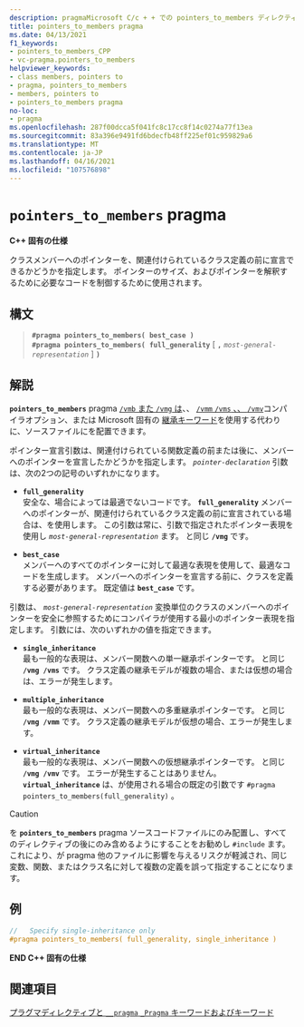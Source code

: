 ```yaml
---
description: pragmaMicrosoft C/c + + での pointers_to_members ディレクティブの詳細については、こちらを参照してください。
title: pointers_to_members pragma
ms.date: 04/13/2021
f1_keywords:
- pointers_to_members_CPP
- vc-pragma.pointers_to_members
helpviewer_keywords:
- class members, pointers to
- pragma, pointers_to_members
- members, pointers to
- pointers_to_members pragma
no-loc:
- pragma
ms.openlocfilehash: 287f00dcca5f041fc8c17cc8f14c0274a77f13ea
ms.sourcegitcommit: 83a396e9491fd6bdecfb48ff225ef01c959829a6
ms.translationtype: MT
ms.contentlocale: ja-JP
ms.lasthandoff: 04/16/2021
ms.locfileid: "107576898"
---
```

# <a name="pointers_to_members-pragma"></a>`pointers_to_members` pragma

**C++ 固有の仕様**

クラスメンバーへのポインターを、関連付けられているクラス定義の前に宣言できるかどうかを指定します。 ポインターのサイズ、およびポインターを解釈するために必要なコードを制御するために使用されます。

## <a name="syntax"></a>構文

> **`#pragma pointers_to_members( best_case )`**\
> **`#pragma pointers_to_members( full_generality`** [ **`,`** *`most-general-representation`* ] **`)`**

## <a name="remarks"></a>解説

**`pointers_to_members`** pragma [ `/vmb` また `/vmg` は](../build/reference/vmb-vmg-representation-method.md)、、 [ `/vmm` `/vms` 、、 `/vmv`](../build/reference/vmm-vms-vmv-general-purpose-representation.md)コンパイラオプション、または Microsoft 固有の [継承キーワード](../cpp/inheritance-keywords.md)を使用する代わりに、ソースファイルにを配置できます。

ポインター宣言引数は、関連付けられている関数定義の前または後に、メンバーへのポインターを宣言したかどうかを指定します。 *`pointer-declaration`* 引数は、次の2つの記号のいずれかになります。

- **`full_generality`**\
  安全な、場合によっては最適でないコードです。 **`full_generality`** メンバーへのポインターが、関連付けられているクラス定義の前に宣言されている場合は、を使用します。 この引数は常に、引数で指定されたポインター表現を使用し *`most-general-representation`* ます。 と同じ **`/vmg`** です。

- **`best_case`**\
  メンバーへのすべてのポインターに対して最適な表現を使用して、最適なコードを生成します。 メンバーへのポインターを宣言する前に、クラスを定義する必要があります。 既定値は **`best_case`** です。

引数は、 *`most-general-representation`* 変換単位のクラスのメンバーへのポインターを安全に参照するためにコンパイラが使用する最小のポインター表現を指定します。 引数には、次のいずれかの値を指定できます。

- **`single_inheritance`**\
  最も一般的な表現は、メンバー関数への単一継承ポインターです。 と同じ **`/vmg /vms`** です。 クラス定義の継承モデルが複数の場合、または仮想の場合は、エラーが発生します。

- **`multiple_inheritance`**\
  最も一般的な表現は、メンバー関数への多重継承ポインターです。 と同じ **`/vmg /vmm`** です。 クラス定義の継承モデルが仮想の場合、エラーが発生します。

- **`virtual_inheritance`**\
  最も一般的な表現は、メンバー関数への仮想継承ポインターです。 と同じ **`/vmg /vmv`** です。  エラーが発生することはありません。 **`virtual_inheritance`** は、が使用される場合の既定の引数です `#pragma pointers_to_members(full_generality)` 。

> [!CAUTION]
> を **`pointers_to_members`** pragma ソースコードファイルにのみ配置し、すべてのディレクティブの後にのみ含めるようにすることをお勧めし `#include` ます。 これにより、が pragma 他のファイルに影響を与えるリスクが軽減され、同じ変数、関数、またはクラス名に対して複数の定義を誤って指定することになります。

## <a name="example"></a>例

```cpp
//   Specify single-inheritance only
#pragma pointers_to_members( full_generality, single_inheritance )
```

**END C++ 固有の仕様**

## <a name="see-also"></a>関連項目

[プラグマディレクティブと `__pragma` `_Pragma` キーワードおよびキーワード](./pragma-directives-and-the-pragma-keyword.md)
